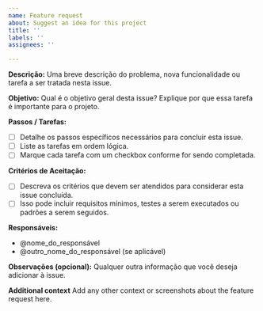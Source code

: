 ```yaml
---
name: Feature request
about: Suggest an idea for this project
title: ''
labels: ''
assignees: ''

---
```


**Descrição:**
Uma breve descrição do problema, nova funcionalidade ou tarefa a ser tratada nesta issue.

**Objetivo:**
Qual é o objetivo geral desta issue? Explique por que essa tarefa é importante para o projeto.

**Passos / Tarefas:**
- [ ] Detalhe os passos específicos necessários para concluir esta issue.
- [ ] Liste as tarefas em ordem lógica.
- [ ] Marque cada tarefa com um checkbox conforme for sendo completada.

**Critérios de Aceitação:**
- [ ] Descreva os critérios que devem ser atendidos para considerar esta issue concluída.
- [ ] Isso pode incluir requisitos mínimos, testes a serem executados ou padrões a serem seguidos.

**Responsáveis:**
- @nome_do_responsável
- @outro_nome_do_responsável (se aplicável)

**Observações (opcional):**
Qualquer outra informação que você deseja adicionar à issue.

**Additional context**
Add any other context or screenshots about the feature request here.
